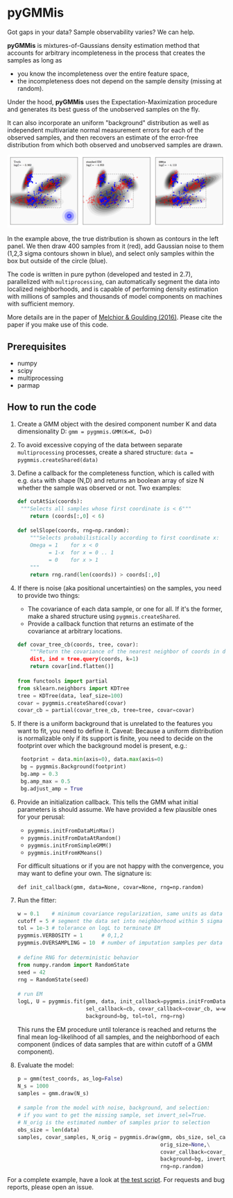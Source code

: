# pyGMMis

Got gaps in your data? Sample observability varies? We can help.

**pyGMMis** is mixtures-of-Gaussians density estimation method that accounts for arbitrary incompleteness in the process that creates the samples as long as

* you know the incompleteness over the entire feature space,
* the incompleteness does not depend on the sample density (missing at random).

Under the hood, **pyGMMis** uses the Expectation-Maximization procedure and generates its best guess of the unobserved samples on the fly.

It can also incorporate an uniform "background" distribution as well as independent multivariate normal measurement errors for each of the observed samples, and then recovers an estimate of the error-free distribution from which both observed and unobserved samples are drawn.

![Example of pyGMMis](tests/pygmmis.png)

In the example above, the true distribution is shown as contours in the left panel. We then draw 400 samples from it (red), add Gaussian noise to them (1,2,3 sigma contours shown in blue), and select only samples within the box but outside of the circle (blue).

The code is written in pure python (developed and tested in 2.7), parallelized with `multiprocessing`, can automatically segment the data into localized neighborhoods, and is capable of performing density estimation with millions of samples and thousands of model components on machines with sufficient memory.

More details are in the paper of [Melchior & Goulding (2016)](http://arxiv.org/abs/1611.05806). Please cite the paper if you make use of this code.

## Prerequisites

* numpy
* scipy
* multiprocessing
* parmap

## How to run the code

1. Create a GMM object with the desired component number K and data dimensionality D:
   ```gmm = pygmmis.GMM(K=K, D=D) ```

2. To avoid excessive copying of the data between separate `multiprocessing` processes, create a shared structure:
   ```data = pygmmis.createShared(data)```

3. Define a callback for the completeness function, which is called with e.g. `data` with shape (N,D) and returns an boolean array of size N whether the sample was observed or not. Two examples:

   ```python
   def cutAtSix(coords):
   	"""Selects all samples whose first coordinate is < 6"""
       return (coords[:,0] < 6)

   def selSlope(coords, rng=np.random):
       """Selects probabilistically according to first coordinate x:
       Omega = 1    for x < 0
             = 1-x  for x = 0 .. 1
             = 0    for x > 1
       """
       return rng.rand(len(coords)) > coords[:,0]
   ```

4. If there is noise (aka positional uncertainties) on the samples, you need to provide two things:

   * The covariance of each data sample, or one for all. If it's the former, make a shared structure using `pygmmis.createShared`.
   * Provide a callback function that returns an estimate of the covariance at arbitrary locations.

   ```python
   def covar_tree_cb(coords, tree, covar):
       """Return the covariance of the nearest neighbor of coords in data.""""
       dist, ind = tree.query(coords, k=1)
       return covar[ind.flatten()]

   from functools import partial
   from sklearn.neighbors import KDTree
   tree = KDTree(data, leaf_size=100)
   covar = pygmmis.createShared(covar)
   covar_cb = partial(covar_tree_cb, tree=tree, covar=covar)
   ```

5. If there is a uniform background that is unrelated to the features you want to fit, you need to define it. Caveat: Because a uniform distribution is normalizable only if its support is finite, you need to decide on the footprint over which the background model is present, e.g.:

   ```python
    footprint = data.min(axis=0), data.max(axis=0)
    bg = pygmmis.Background(footprint)
    bg.amp = 0.3
    bg.amp_max = 0.5
    bg.adjust_amp = True
   ```

6. Provide an initialization callback. This tells the GMM what initial parameters is should assume. We have provided a few plausible ones for your perusal:

   * `pygmmis.initFromDataMinMax()`
   * `pygmmis.initFromDataAtRandom()`
   * `pygmmis.initFromSimpleGMM()`
   * `pygmmis.initFromKMeans()`

   For difficult situations or if you are not happy with the convergence, you may want to define your own. The signature is: 

   ```def init_callback(gmm, data=None, covar=None, rng=np.random)```

7. Run the fitter:

   ```python
   w = 0.1    # minimum covariance regularization, same units as data
   cutoff = 5 # segment the data set into neighborhood within 5 sigma around components
   tol = 1e-3 # tolerance on logL to terminate EM
   pygmmis.VERBOSITY = 1      # 0,1,2
   pygmmis.OVERSAMPLING = 10  # number of imputation samples per data sample

   # define RNG for deterministic behavior
   from numpy.random import RandomState
   seed = 42
   rng = RandomState(seed)

   # run EM
   logL, U = pygmmis.fit(gmm, data, init_callback=pygmmis.initFromDataMinMax,\
                         sel_callback=cb, covar_callback=covar_cb, w=w, cutoff=cutoff,\
                         background=bg, tol=tol, rng=rng)
   ```

   This runs the EM procedure until tolerance is reached and returns the final mean log-likelihood of all samples, and the neighborhood of each component (indices of data samples that are within cutoff of a GMM component).

8. Evaluate the model:

   ```python
   p = gmm(test_coords, as_log=False)
   N_s = 1000
   samples = gmm.draw(N_s)

   # sample from the model with noise, background, and selection:
   # if you want to get the missing sample, set invert_sel=True.
   # N_orig is the estimated number of samples prior to selection
   obs_size = len(data)
   samples, covar_samples, N_orig = pygmmis.draw(gmm, obs_size, sel_callback=cb,\
                                                 orig_size=None,\
                                                 covar_callback=covar_cb,\
                                                 background=bg, invert_sel=False,\
                                                 rng=np.random)
   ```



For a complete example, have a look at [the test script](tests/test.py). For requests and bug reports, please open an issue.